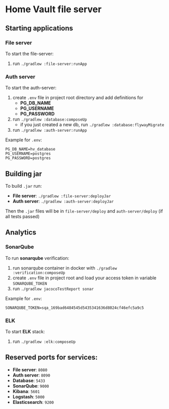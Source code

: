 # Home Vault file server

## Starting applications

### File server

To start the file-server:

1. run `./gradlew :file-server:runApp`

### Auth server

To start the auth-server:

1. create `.env` file in project root directory and add definitions for
    - **PG_DB_NAME**
    - **PG_USERNAME**
    - **PG_PASSWORD**
2. run `./gradlew :database:composeUp`
    - if you just created a new db, run `./gradlew :database:flywayMigrate`
3. run `./gradlew :auth-server:runApp`

Example for `.env`:
```
PG_DB_NAME=hv_database
PG_USERNAME=postgres
PG_PASSWORD=postgres
```

## Building jar

To build `.jar` run:

- **File server**: `./gradlew :file-server:deployJar`
- **Auth server**: `./gradlew :auth-server:deployJar`

Then the `.jar` files will be in `file-server/deploy` and `auth-server/deploy` (if all tests passed)

## Analytics

### SonarQube

To run **sonarqube** verification:

1. run sonarqube container in docker with `./gradlew :verification:composeUp`
2. create `.env` file in project root and load your access token in variable `SONARQUBE_TOKEN`
3. run `./gradlew jacocoTestReport sonar`

Example for `.env`:
```
SONARQUBE_TOKEN=sqa_169bad6484545d5435341636d8024cf46efc5a9c5
```

### ELK

To start **ELK** stack:

1. run `./gradlew :elk:composeUp`

## Reserved ports for services:

- **File server**: `8080`
- **Auth server**: `8090`
- **Database**: `5433`
- **SonarQube**: `9000`
- **Kibana**: `5601`
- **Logstash**: `5000`
- **Elasticsearch**: `9200`